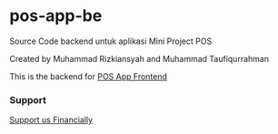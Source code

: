 # pos-app-be
Source Code backend untuk aplikasi Mini Project POS

Created by Muhammad Rizkiansyah and Muhammad Taufiqurrahman

This is the backend for [POS App Frontend](https://github.com/muhreezky/pos-app-fe)

### Support
[Support us Financially](https://muhreezky.mayar.link/payme)
